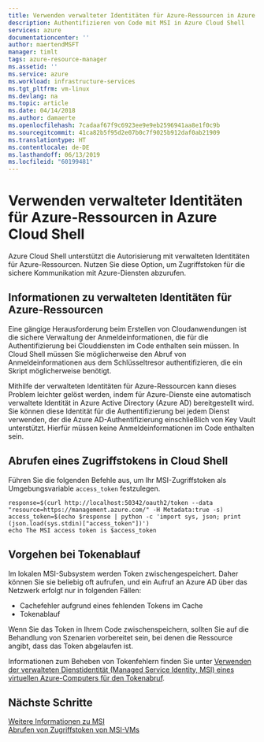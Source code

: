 ```yaml
---
title: Verwenden verwalteter Identitäten für Azure-Ressourcen in Azure Cloud Shell | Microsoft-Dokumentation
description: Authentifizieren von Code mit MSI in Azure Cloud Shell
services: azure
documentationcenter: ''
author: maertendMSFT
manager: timlt
tags: azure-resource-manager
ms.assetid: ''
ms.service: azure
ms.workload: infrastructure-services
ms.tgt_pltfrm: vm-linux
ms.devlang: na
ms.topic: article
ms.date: 04/14/2018
ms.author: damaerte
ms.openlocfilehash: 7cadaaf67f9c6923ee9e9eb2596941aa8e1f0c9b
ms.sourcegitcommit: 41ca82b5f95d2e07b0c7f9025b912daf0ab21909
ms.translationtype: HT
ms.contentlocale: de-DE
ms.lasthandoff: 06/13/2019
ms.locfileid: "60199481"
---
```

# <a name="use-managed-identities-for-azure-resources-in-azure-cloud-shell"></a>Verwenden verwalteter Identitäten für Azure-Ressourcen in Azure Cloud Shell

Azure Cloud Shell unterstützt die Autorisierung mit verwalteten Identitäten für Azure-Ressourcen. Nutzen Sie diese Option, um Zugriffstoken für die sichere Kommunikation mit Azure-Diensten abzurufen.

## <a name="about-managed-identities-for-azure-resources"></a>Informationen zu verwalteten Identitäten für Azure-Ressourcen
Eine gängige Herausforderung beim Erstellen von Cloudanwendungen ist die sichere Verwaltung der Anmeldeinformationen, die für die Authentifizierung bei Clouddiensten im Code enthalten sein müssen. In Cloud Shell müssen Sie möglicherweise den Abruf von Anmeldeinformationen aus dem Schlüsseltresor authentifizieren, die ein Skript möglicherweise benötigt.

Mithilfe der verwalteten Identitäten für Azure-Ressourcen kann dieses Problem leichter gelöst werden, indem für Azure-Dienste eine automatisch verwaltete Identität in Azure Active Directory (Azure AD) bereitgestellt wird. Sie können diese Identität für die Authentifizierung bei jedem Dienst verwenden, der die Azure AD-Authentifizierung einschließlich von Key Vault unterstützt. Hierfür müssen keine Anmeldeinformationen im Code enthalten sein.

## <a name="acquire-access-token-in-cloud-shell"></a>Abrufen eines Zugriffstokens in Cloud Shell

Führen Sie die folgenden Befehle aus, um Ihr MSI-Zugriffstoken als Umgebungsvariable `access_token` festzulegen.
```
response=$(curl http://localhost:50342/oauth2/token --data "resource=https://management.azure.com/" -H Metadata:true -s)
access_token=$(echo $response | python -c 'import sys, json; print (json.load(sys.stdin)["access_token"])')
echo The MSI access token is $access_token
```

## <a name="handling-token-expiration"></a>Vorgehen bei Tokenablauf

Im lokalen MSI-Subsystem werden Token zwischengespeichert. Daher können Sie sie beliebig oft aufrufen, und ein Aufruf an Azure AD über das Netzwerk erfolgt nur in folgenden Fällen:
- Cachefehler aufgrund eines fehlenden Tokens im Cache
- Tokenablauf

Wenn Sie das Token in Ihrem Code zwischenspeichern, sollten Sie auf die Behandlung von Szenarien vorbereitet sein, bei denen die Ressource angibt, dass das Token abgelaufen ist.

Informationen zum Beheben von Tokenfehlern finden Sie unter [Verwenden der verwalteten Dienstidentität (Managed Service Identity, MSI) eines virtuellen Azure-Computers für den Tokenabruf](https://docs.microsoft.com/azure/active-directory/managed-service-identity/how-to-use-vm-token#error-handling).

## <a name="next-steps"></a>Nächste Schritte
[Weitere Informationen zu MSI](https://docs.microsoft.com/azure/active-directory/managed-service-identity/overview)  
[Abrufen von Zugriffstoken von MSI-VMs](https://docs.microsoft.com/azure/active-directory/managed-service-identity/how-to-use-vm-token)

